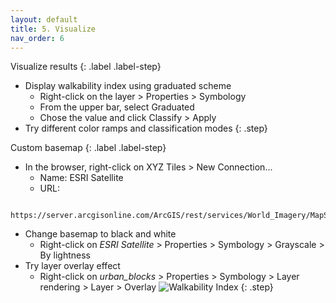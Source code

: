 ```yaml
---
layout: default
title: 5. Visualize
nav_order: 6
---
```


Visualize results
{: .label .label-step}
- Display walkability index using graduated scheme
  * Right-click on the layer > Properties > Symbology
  * From the upper bar, select Graduated
  * Chose the value and click Classify > Apply
- Try different color ramps and classification modes
{: .step}

Custom basemap
{: .label .label-step}
- In the browser, right-click on XYZ Tiles > New Connection...
  * Name: ESRI Satellite
  * URL:
```
  https://server.arcgisonline.com/ArcGIS/rest/services/World_Imagery/MapServer/tile/{z}/{y}/{x}
```
- Change basemap to black and white
  * Right-click on <i>ESRI Satellite</i> > Properties > Symbology > Grayscale > By lightness
- Try layer overlay effect
  * Right-click on <i>urban_blocks</i> > Properties > Symbology > Layer rendering > Layer > Overlay
![Walkability Index](https://github.com/ubc-library-rc/qgis-walkability/blob/master/images/walkability_final.png?raw=true)
{: .step}
